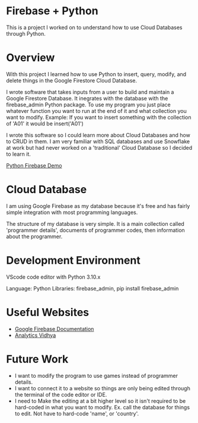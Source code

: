# Firebase + Python
This is a project I worked on to understand how to use Cloud Databases through Python.

# Overview

With this project I learned how to use Python to insert, query, modify, and delete things in the Google Firestore Cloud Database. 

I wrote software that takes inputs from a user to build and maintain a Google Firestore Database. It inegrates with the database with the firebase_admin Python package. To use my program you just place whatever function you want to run at the end of it and what collection you want to modify.
Example: If you want to insert something with the collection of 'A01' it would be insert('A01')

I wrote this software so I could learn more about Cloud Databases and how to CRUD in them. I am very familiar with SQL databases and use Snowflake at work but had never worked on a 'traditional' Cloud Database so I decided to learn it.

[Python Firebase Demo](https://youtu.be/4jLoNMC-tiY)

# Cloud Database

I am using Google Firebase as my database because it's free and has fairly simple integration with most programming languages.

The structure of my database is very simple. It is a main collection called 'programmer details', documents of programmer codes, then information about the programmer. 

# Development Environment

VScode code editor with Python 3.10.x 

Language: Python
Libraries: firebase_admin, pip install firebase_admin

# Useful Websites

* [Google Firebase Documentation](https://firebase.google.com/docs/reference/admin/python)
* [Analytics Vidhya](https://www.analyticsvidhya.com/blog/2022/07/introduction-to-google-firebase-firestore-using-python/?)

# Future Work

* I want to modify the program to use games instead of programmer details.
* I want to connect it to a website so things are only being edited through the terminal of the code editor or IDE.
* I need to Make the editing at a bit higher level so it isn't required to be hard-coded in what you want to modify. Ex. call the database for things to edit. Not have to hard-code 'name', or 'country'.
